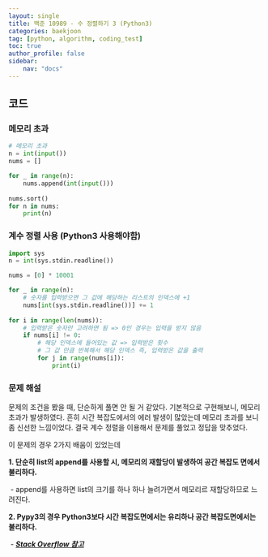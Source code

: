 ```yaml
---
layout: single
title: 백준 10989 - 수 정렬하기 3 (Python3)
categories: baekjoon
tag: [python, algorithm, coding_test]
toc: true 
author_profile: false
sidebar:
    nav: "docs"
---
```


## 코드

### 메모리 초과

```python
# 메모리 초과
n = int(input())
nums = []

for _ in range(n):
    nums.append(int(input()))
    
nums.sort()
for n in nums:
    print(n)
```

### 계수 정렬 사용 (Python3 사용해야함)

```python
import sys
n = int(sys.stdin.readline())

nums = [0] * 10001

for _ in range(n):
    # 숫자를 입력받으면 그 값에 해당하는 리스트의 인덱스에 +1
    nums[int(sys.stdin.readline())] += 1
    
for i in range(len(nums)):
    # 입력받은 숫자만 고려하면 됨 => 0인 경우는 입력을 받지 않음
    if nums[i] != 0:
        # 해당 인덱스에 들어있는 값 => 입력받은 횟수
        # 그 값 만큼 반복해서 해당 인덱스 즉, 입력받은 값을 출력
        for j in range(nums[i]):
            print(i)
```

### 문제 해설

문제의 조건을 봤을 때, 단순하게 풀면 안 될 거 같았다. 기본적으로 구현해보니, 메모리 초과가 발생하였다. 흔히 시간 복잡도에서의 에러 발생이 많았는데 메모리 초과를 보니 좀 신선한 느낌이었다. 결국 계수 정렬을 이용해서 문제를 풀었고 정답을 맞추었다.

이 문제의 경우 2가지 배움이 있었는데

**1. 단순히 list의 append를 사용할 시, 메모리의 재할당이 발생하여 공간 복잡도 면에서 불리하다.**

​	- append를 사용하면 list의 크기를 하나 하나 늘려가면서 메모리르 재할당하므로 느려진다.

**2. Pypy3의 경우 Python3보다 시간 복잡도면에서는 유리하나 공간 복잡도면에서는 불리하다.**

​	- ***[Stack Overflow 참고](https://stackoverflow.com/questions/45117672/pypy-large-memory-usage-compared-to-cpython)***



